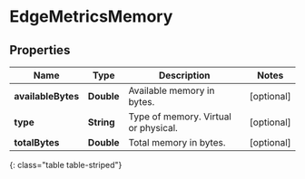 # EdgeMetricsMemory


## Properties

| Name | Type | Description | Notes |
| ------------ | ------------- | ------------- | ------------- |
| **availableBytes** | **Double** | Available memory in bytes. |  [optional] |
| **type** | **String** | Type of memory. Virtual or physical. |  [optional] |
| **totalBytes** | **Double** | Total memory in bytes. |  [optional] |
{: class="table table-striped"}



